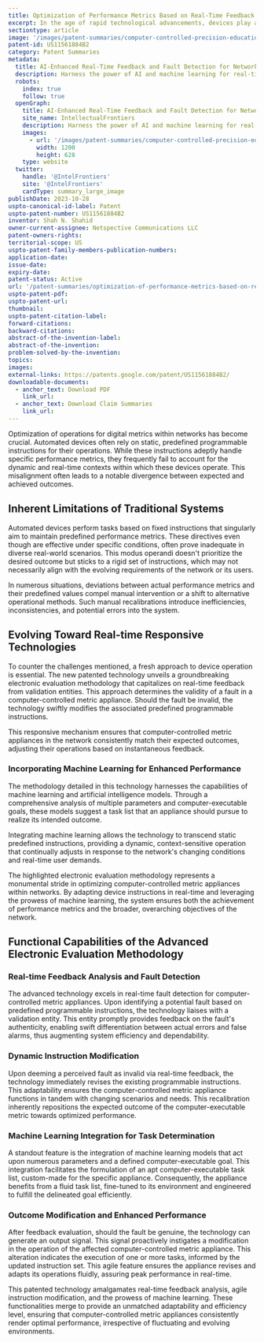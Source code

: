```yaml
---
title: Optimization of Performance Metrics Based on Real-Time Feedback and Artificial Intelligence / Machine Learning
excerpt: In the age of rapid technological advancements, devices play a pivotal role across diverse environments—be it medical, manufacturing, or avionics.
sectiontype: article
image: '/images/patent-summaries/computer-controlled-precision-education-and-training.webp'
patent-id: US11561884B2
category: Patent Summaries
metadata:
  title: AI-Enhanced Real-Time Feedback and Fault Detection for Network Optimization
  description: Harness the power of AI and machine learning for real-time feedback and fault detection to optimize network performance and digital metrics
  robots:
    index: true
    follow: true
  openGraph:
    title: AI-Enhanced Real-Time Feedback and Fault Detection for Network Optimization | IntellectualFrontiers
    site_name: IntellectualFrontiers
    description: Harness the power of AI and machine learning for real-time feedback and fault detection to optimize network performance and digital metrics
    images:
      - url: '/images/patent-summaries/computer-controlled-precision-education-and-training.webp'
        width: 1200
        height: 628
    type: website
  twitter:
    handle: '@IntelFrontiers'
    site: '@IntelFrontiers'
    cardType: summary_large_image
publishDate: 2023-10-28
uspto-canonical-id-label: Patent
uspto-patent-number: US11561884B2
inventor: Shah N. Shahid
owner-current-assignee: Netspective Communications LLC
patent-owners-rights:
territorial-scope: US
uspto-patent-family-members-publication-numbers:
application-date:
issue-date:
expiry-date:
patent-status: Active
url: '/patent-summaries/optimization-of-performance-metrics-based-on-real-time-feedback-and-artificial-intelligence-machine-learning'
uspto-patent-pdf:
uspto-patent-url:
thumbnail:
uspto-patent-citation-label:
forward-citations:
backward-citations:
abstract-of-the-invention-label:
abstract-of-the-invention:
problem-solved-by-the-invention:
topics:
images:
external-links: https://patents.google.com/patent/US11561884B2/
downloadable-documents:
  - anchor_text: Download PDF
    link_url:
  - anchor_text: Download Claim Summaries
    link_url:
---
```


Optimization of operations for digital metrics within networks has become crucial. Automated devices often rely on static, predefined programmable instructions for their operations. While these instructions adeptly handle specific performance metrics, they frequently fail to account for the dynamic and real-time contexts within which these devices operate. This misalignment often leads to a notable divergence between expected and achieved outcomes.

## Inherent Limitations of Traditional Systems

Automated devices perform tasks based on fixed instructions that singularly aim to maintain predefined performance metrics. These directives even though are effective under specific conditions, often prove inadequate in diverse real-world scenarios. This modus operandi doesn't prioritize the desired outcome but sticks to a rigid set of instructions, which may not necessarily align with the evolving requirements of the network or its users.

In numerous situations, deviations between actual performance metrics and their predefined values compel manual intervention or a shift to alternative operational methods. Such manual recalibrations introduce inefficiencies, inconsistencies, and potential errors into the system.

## Evolving Toward Real-time Responsive Technologies

To counter the challenges mentioned, a fresh approach to device operation is essential. The new patented technology unveils a groundbreaking electronic evaluation methodology that capitalizes on real-time feedback from validation entities. This approach determines the validity of a fault in a computer-controlled metric appliance. Should the fault be invalid, the technology swiftly modifies the associated predefined programmable instructions.

This responsive mechanism ensures that computer-controlled metric appliances in the network consistently match their expected outcomes, adjusting their operations based on instantaneous feedback.

### Incorporating Machine Learning for Enhanced Performance

The methodology detailed in this technology harnesses the capabilities of machine learning and artificial intelligence models. Through a comprehensive analysis of multiple parameters and computer-executable goals, these models suggest a task list that an appliance should pursue to realize its intended outcome.

Integrating machine learning allows the technology to transcend static predefined instructions, providing a dynamic, context-sensitive operation that continually adjusts in response to the network's changing conditions and real-time user demands.

The highlighted electronic evaluation methodology represents a monumental stride in optimizing computer-controlled metric appliances within networks. By adapting device instructions in real-time and leveraging the prowess of machine learning, the system ensures both the achievement of performance metrics and the broader, overarching objectives of the network.

## Functional Capabilities of the Advanced Electronic Evaluation Methodology

### Real-time Feedback Analysis and Fault Detection

The advanced technology excels in real-time fault detection for computer-controlled metric appliances. Upon identifying a potential fault based on predefined programmable instructions, the technology liaises with a validation entity. This entity promptly provides feedback on the fault's authenticity, enabling swift differentiation between actual errors and false alarms, thus augmenting system efficiency and dependability.

### Dynamic Instruction Modification

Upon deeming a perceived fault as invalid via real-time feedback, the technology immediately revises the existing programmable instructions. This adaptability ensures the computer-controlled metric appliance functions in tandem with changing scenarios and needs. This recalibration inherently repositions the expected outcome of the computer-executable metric towards optimized performance.

### Machine Learning Integration for Task Determination

A standout feature is the integration of machine learning models that act upon numerous parameters and a defined computer-executable goal. This integration facilitates the formulation of an apt computer-executable task list, custom-made for the specific appliance. Consequently, the appliance benefits from a fluid task list, fine-tuned to its environment and engineered to fulfill the delineated goal efficiently.

### Outcome Modification and Enhanced Performance

After feedback evaluation, should the fault be genuine, the technology can generate an output signal. This signal proactively instigates a modification in the operation of the affected computer-controlled metric appliance. This alteration indicates the execution of one or more tasks, informed by the updated instruction set. This agile feature ensures the appliance revises and adapts its operations fluidly, assuring peak performance in real-time.

This patented technology amalgamates real-time feedback analysis, agile instruction modification, and the prowess of machine learning. These functionalities merge to provide an unmatched adaptability and efficiency level, ensuring that computer-controlled metric appliances consistently render optimal performance, irrespective of fluctuating and evolving environments.
